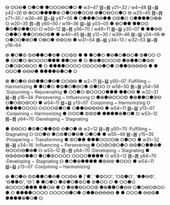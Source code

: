ⴱ    ⵔⵔⴱ●  ⵔ●ⵔ●         ●ⵔⵔⵔⴱⵔ●ⵔ                 ●  w3~47 ䷂~䷮ y21~32 /   w4~48 ䷃~䷯ y42~26
ⴱ  ⴲⵔⵔ●●●●ⴲ    ⵔ●ⵔⴱ●ⵔⵔⴱ   ⴲ●ⵔⴱⵔⵔ●ⵔ               ⴱ w25~45 ䷘~䷬ y71~30 /  w26~46 ䷙~䷭ y47~06
●    ⵔ●●●ⵔⴱ●●        ⵔⵀ●ⵔ      ⵔ●●●●ⵔⴲⴲ          ⵔ w20~35 ䷓~䷢ y60~50 /  w19~36 ䷒~䷣ y03~05
●    ⴲⵔ●●  ●●ⵔⵔ      ●ⵀ●ⵀ●●ⵔⵔ                    ⵔ w50~12 ䷱~䷋ y56~70 /  w49~11 ䷰~䷊ y35~07
●  ●●ⴱⵀ  ⵔ●●ⵔ   ●●ⵔⵔⴱⵔⵀ●                         ● w40~45 ䷧~䷬ y12~30 /  w39~46 ䷦~䷭ y24~06
ⴲ   ⵔ●ⵔⵔ●ⴲⵔ●      ⵔⴲⵔ●            ⴱⵀⵔⴱ           ● w31~54 ䷞~䷵ y34~13 /  w32~53 ䷟~䷴ y16~64



ⴲ   ●ⵔ●ⵀ        ⵀⴱ●●ⵔ●ⵀ●      ⵔⵔⵀⵀ               ●
● ●ⵔ●ⵔ    ●ⴱ●ⵔ●ⴱⵔ●            ⵀ●ⵔⵔ               ⵔ
●  ⵔⵔ●ⵔ      ⴲⵔⵔⵔⵔ●●●         ●●ⵔⴱ               ●
ⵔ   ●ⴲ●ⵀⵔⵔⵔⵀ      ●ⴲ●●ⵔ●ⵀⴱ   ⵔ●ⵔⵀⵔⴱⵔⵔ            ●
ⵔ ●●●●ⵔⵔⵔⵔ      ⵔⵔⵔⵔⴱ●ⵔ●         ⵔ●●ⵀⴱⴱⴱⴱ        ●
●  ⵔⵔⵔ●      ⴱⴱⴱ●            ●●●●ⴲ●ⵔ●            ⵔ






ⴲ   ●ⵔ●ⴱ        ⴱⴱ●●ⵔ●ⴱ●      ⵔⵔⴱⴱ               ● w2~11 ䷁~䷊ y00~07 :Fulfilling ~ Harmonizing
● ●ⵔ●ⵔ    ●ⵀ●ⵔ●ⴱⵔ●            ⵀ●ⵔⵔ               ⵔ w56~50 ䷷~䷱ y54~56 :Sojourning ~ Rejuvenating
●  ⵔⵔ●ⵔ      ⴲⵔⵔⵔⵔ●●●         ●●ⵔⴱ               ● w32~31 ䷟~䷞ y16~34 :Persevering ~ Influencing
ⵔ   ●ⴲ●ⴱⵔⵔⵔⵀ      ●ⴲ●●ⵔ●ⵀⴱ   ⵔ●ⵔⵀⵔⵀⵔⵔ            ● w54~11 ䷵~䷊ y13~07 :Conjoining ~ Harmonizing
ⵔ ●●●●ⵔⵔⵔⵔ      ⵔⵔⵔⵔⵀ●ⵔ●         ⵔ●●ⴱⴱⵀⴱⴱ        ● w54~11 ䷵~䷊ y13~07 :Conjoining ~ Harmonizing
●  ⵔⵔⵔ●      ⵀⵀⵀ●            ●●●●ⴲ●ⵔ●            ⵔ w53~12 ䷴~䷋ y64~70 :Developing ~ Stagnating

●  ⵀⴱⵔⵔ        ●ⵀ●ⵔ●●ⵀⵀ         ⴱ●ⵔ●             ⴲ w2~12 ䷁~䷋ y00~70 :Fulfilling ~ Stagnating
ⵔ    ⵔⵔ●ⴱ    ●ⵔⵀ●ⵔ●ⴱ●   ⵔ●ⵔ●                     ● w55~49 ䷶~䷰ y15~35 :Prospering ~ Transforming
●   ⵀⵔ●●      ●●●ⵔⵔⵔⵔⴲ      ⵔ●ⵔⵔ                 ● w31~32 ䷞~䷟ y34~16 :Influencing ~ Persevering
● ⵔⵔⵀⵔⵀⵔ●ⵔ      ⴱⵀ●ⵔ●●ⴲ●         ⴱⵔⵔⵔⴱ●ⴲ●        ⵔ w53~12 ䷴~䷋ y64~70 :Developing ~ Stagnating
●   ⴱⵀⵀⴱⴱ●●ⵔ      ●ⵔ●ⵀⵔⵔⵔⵔ   ⵔⵔⵔⵔ●●●●            ⵔ w53~12 ䷴~䷋ y64~70 :Developing ~ Stagnating
ⵔ    ●ⵔ●ⴲ●●●●      ●ⵀⴱⵀ      ●ⵔⵔⵔ                ● w54~11 ䷵~䷊ y13~07 :Conjoining ~ Harmonizing





ⴲ   ●ⵔ●ⴱ        ⵀⵀ●●ⵔ●ⴱ●      ⵔⵔⵀⴱ               ●
['●', '●ⵀⵔⵔ', 'ⵔⵀ●ⵔ', '●●ⴱⵀ', 'ⴱ●●ⴱ', 'ⴱ']
● ●ⵔ●ⵔ    ●ⵀ●ⵔ●ⵀⵔ●            ⵀ●ⵔⵔ               ⵔ
●  ⵔⵔ●ⵔ      ⴲⵔⵔⵔⵔ●●●         ●●ⵔⴱ               ●
ⵔ   ●ⴲ●ⴱⵔⵔⵔⵀ      ●ⴲ●●ⵔ●ⴱⴱ   ⵔ●ⵔⴱⵔⵀⵔⵔ            ●
ⵔ ●●●●ⵔⵔⵔⵔ      ⵔⵔⵔⵔⴱ●ⵔ●         ⵔ●●ⴱⴱⴱⴱⴱ        ●
●  ⵔⵔⵔ●      ⴱⴱⵀ●            ●●●●ⴲ●ⵔ●            ⵔ
